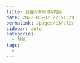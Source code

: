 ```yaml
---
title: 变量&作用域&内存
date: 2022-03-02 22:51:28
permalink: /pages/c3fef2/
sidebar: auto
categories:
  - 随笔
tags:
  - 
---
```

